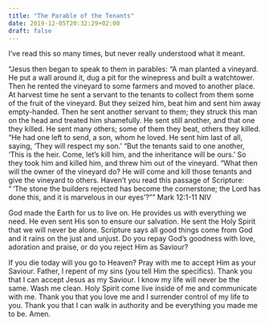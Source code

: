```yaml
---
title: "The Parable of the Tenants"
date: 2019-12-05T20:32:29+02:00
draft: false
---
```

I’ve read this so many times, but never really understood what it meant.

“Jesus then began to speak to them in parables: “A man planted a vineyard. He put a wall around it, dug a pit for the winepress and built a watchtower. Then he rented the vineyard to some farmers and moved to another place. At harvest time he sent a servant to the tenants to collect from them some of the fruit of the vineyard. But they seized him, beat him and sent him away empty-handed. Then he sent another servant to them; they struck this man on the head and treated him shamefully. He sent still another, and that one they killed. He sent many others; some of them they beat, others they killed. “He had one left to send, a son, whom he loved. He sent him last of all, saying, ‘They will respect my son.’ “But the tenants said to one another, ‘This is the heir. Come, let’s kill him, and the inheritance will be ours.’ So they took him and killed him, and threw him out of the vineyard. “What then will the owner of the vineyard do? He will come and kill those tenants and give the vineyard to others. Haven’t you read this passage of Scripture: “ ‘The stone the builders rejected has become the cornerstone; the Lord has done this, and it is marvelous in our eyes’?””
‭‭Mark‬ ‭12:1-11‬ ‭NIV‬‬

God made the Earth for us to live on. He provides us with everything we need. He even sent His son to ensure our salvation. He sent the Holy Spirit that we will never be alone. Scripture says all good things come from God and it rains on the just and unjust. Do you repay God’s goodness with love, adoration and praise, or do you reject Him as Saviour?

If you die today will you go to Heaven?  Pray with me to accept Him as your Saviour. Father, I repent of my sins (you tell Him the specifics). Thank you that I can accept Jesus as my Saviour. I know my life will never be the same. Wash me clean. Holy Spirit come live inside of me and communicate with me. Thank you that you love me and I surrender control of my life to you. Thank you that I can walk in authority and be everything you made me to be. Amen.